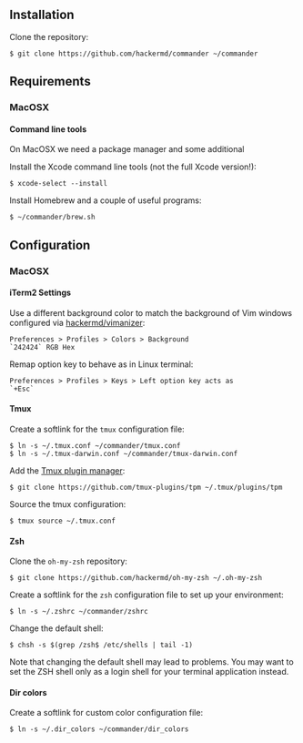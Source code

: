 ## Installation

Clone the repository:

    $ git clone https://github.com/hackermd/commander ~/commander


## Requirements

### MacOSX

#### Command line tools

On MacOSX we need a package manager and some additional 

Install the Xcode command line tools (not the full Xcode version!):

    $ xcode-select --install

Install Homebrew and a couple of useful programs:

    $ ~/commander/brew.sh

## Configuration

### MacOSX

#### iTerm2 Settings

Use a different background color to match the background of Vim windows configured via [hackermd/vimanizer](https://github.com/hackermd/vimanizer):

    Preferences > Profiles > Colors > Background
    `242424` RGB Hex

Remap option key to behave as in Linux terminal:

    Preferences > Profiles > Keys > Left option key acts as
    `+Esc`

#### Tmux

Create a softlink for the `tmux` configuration file:

    $ ln -s ~/.tmux.conf ~/commander/tmux.conf
    $ ln -s ~/.tmux-darwin.conf ~/commander/tmux-darwin.conf

Add the [Tmux plugin manager](https://github.com/tmux-plugins/tpm):

    $ git clone https://github.com/tmux-plugins/tpm ~/.tmux/plugins/tpm

Source the tmux configuration:

    $ tmux source ~/.tmux.conf

#### Zsh

Clone the `oh-my-zsh` repository:

    $ git clone https://github.com/hackermd/oh-my-zsh ~/.oh-my-zsh

Create a softlink for the `zsh` configuration file to set up your environment:

    $ ln -s ~/.zshrc ~/commander/zshrc

Change the default shell:

    $ chsh -s $(grep /zsh$ /etc/shells | tail -1)

Note that changing the default shell may lead to problems. You may want to set the ZSH shell only as a login shell for your terminal application instead.

#### Dir colors

Create a softlink for custom color configuration file:

    $ ln -s ~/.dir_colors ~/commander/dir_colors


